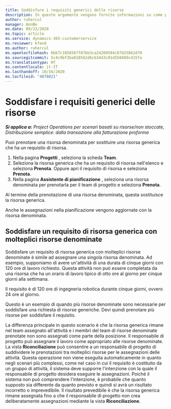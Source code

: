 ```yaml
---
title: Soddisfare i requisiti generici delle risorse
description: In questo argomento vengono fornite informazioni su come prenotare risorse denominate per un requisito di risorsa generica.
author: ruhercul
manager: AnnBe
ms.date: 09/23/2020
ms.topic: article
ms.service: dynamics-365-customerservice
ms.reviewer: kfend
ms.author: ruhercul
ms.openlocfilehash: 6bb7c185656ff87bb3ca24209594c07d25862d70
ms.sourcegitcommit: 5c4c9bf3ba018562d6cb3443c01d550489c415fa
ms.translationtype: HT
ms.contentlocale: it-IT
ms.lasthandoff: 10/16/2020
ms.locfileid: "4078821"
---
```

# <a name="generic-resource-requirement-fulfillment"></a>Soddisfare i requisiti generici delle risorse

_**Si applica a:** Project Operations per scenari basati su risorse/non stoccate, Distribuzione semplice: dalla transazione alla fatturazione proforma_

Puoi prenotare una risorsa denominata per sostituire una risorsa generica che ha un requisito di risorsa.

1. Nella pagina **Progetti** , seleziona la scheda **Team**.
2. Seleziona la risorsa generica che ha un requisito di risorsa nell'elenco e seleziona **Prenota**. Oppure apri il requisito di risorsa e seleziona **Prenota**.
3. Nella pagina **Assistente di pianificazione** , seleziona una risorsa denominata per prenotarla per il team di progetto e seleziona **Prenota**.

Al termine della prenotazione di una risorsa denominata, questa sostituisce la risorsa generica.

Anche le assegnazioni nella pianificazione vengono aggiornate con la risorsa denominata.

## <a name="fulfill-a-generic-resource-with-multiple-named-resources"></a>Soddisfare un requisito di risorsa generica con molteplici risorse denominate
Soddisfare un requisito di risorsa generica con molteplici risorse denominate è simile ad assegnare una singola risorsa denominata. Ad esempio, supponiamo di avere un'attività di una durata di cinque giorni con 120 ore di lavoro richiesto. Questa attività non può essere completata da una risorsa che ha un orario di lavoro tipico di otto ore al giorno per cinque giorni alla settimana. 

Il requisito è di 120 ore di ingegneria robotica durante cinque giorni, ovvero 24 ore al giorno.

Questo è un esempio di quando più risorse denominate sono necessarie per soddisfare una richiesta di risorse generiche. Devi quindi prenotare più risorse per soddisfare il requisito.

La differenza principale in questo scenario è che la risorsa generica rimane nel team assegnato all'attività e i membri del team di risorse denominate prenotate non sono assegnati come parte della posizione. Il responsabile di progetto può assegnare il lavoro come appropriato alle risorse denominate. La vista **Riconciliazione** può consentire a un responsabile di progetto di suddividere le prenotazioni tra molteplici risorse per le assegnazioni delle attività. Questa operazione non viene eseguita automaticamente in quanto negli scenari più complessi, come nel caso in cui il requisito è costituito da un gruppo di attività, il sistema deve supporre l'intenzione con la quale il responsabile di progetto desidera eseguire le assegnazioni. Poiché il sistema non può comprendere l'intenzione, è probabile che quanto supposto sia differente da quanto previsto e quindi si avrà un risultato incorretto o imprevedibile. Il risultato prevedibile è che la risorsa generica rimane assegnata fino a che il responsabile di progetto non crea deliberatamente assegnazioni mediante la vista **Riconciliazione**.


